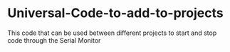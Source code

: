 # Universal-Code-to-add-to-projects
This code that can be used between different projects to start and stop code through the Serial Monitor

